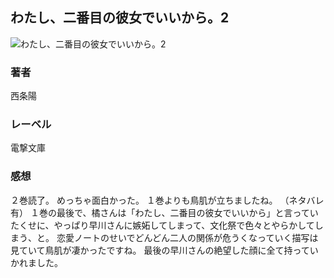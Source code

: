 ## わたし、二番目の彼女でいいから。2
![わたし、二番目の彼女でいいから。2](https://cdn.discordapp.com/attachments/1211570779934695494/1217643160461639750/1Zd2aD9fA95tafhbs6ytgT5HsAqNrjcJOHacC8gtiXUXiCyMKc6uccvu8HJRS0Q.png?ex=6604c590&is=65f25090&hm=80c640d312812e6eb6946c7d86cb014f9e1eab8e7f0ff4a460d28c5a7fd84629&)
### 著者
西条陽
### レーベル
電撃文庫
### 感想
２巻読了。
めっちゃ面白かった。
１巻よりも鳥肌が立ちましたね。
（ネタバレ有）
１巻の最後で、橘さんは「わたし、二番目の彼女でいいから」と言っていたくせに、やっぱり早川さんに嫉妬してしまって、文化祭で色々とやらかしてしまう、と。
恋愛ノートのせいでどんどん二人の関係が危うくなっていく描写は見ていて鳥肌が凄かったですね。
最後の早川さんの絶望した顔に全て持っていかれました。
